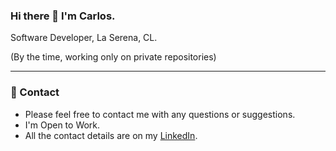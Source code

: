 ### Hi there 👋 I'm Carlos.

Software Developer, La Serena, CL.

(By the time, working only on private repositories)

---

### 📧 Contact

- Please feel free to contact me with any questions or suggestions. 
- I'm Open to Work. 
- All the contact details are on my [LinkedIn](https://www.linkedin.com/in/carlossalinas/).
